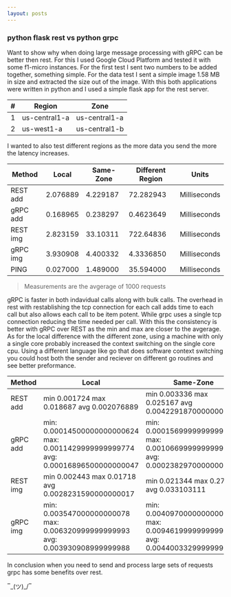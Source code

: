 ```yaml
---
layout: posts
---
```


### python flask rest vs python grpc

Want to show why when doing large message processing with gRPC can be better then rest. For this I used Google Cloud Platform and tested it with some f1-micro instances. For the first test I sent two numbers to be added together, something simple. For the data test I sent a simple image 1.58 MB in size and extracted the size out of the image. With this both applications were written in python and I used a simple flask app for the rest server.

| # | Region | Zone |
| --- | --- | --- |
| 1 | us-central1-a | us-central1-a |
| 2 | us-west1-a | us-central1-b |

I wanted to also test different regions as the more data you send the more the latency increases.

| Method | Local | Same-Zone | Different Region | Units |
|--- |--- |--- |--- |--- |
|   REST add| 2.076889 | 4.229187 | 72.282943 | Milliseconds |
|   gRPC add| 0.168965 | 0.238297 | 0.4623649 | Milliseconds |
|   REST img| 2.823159 | 33.10311 | 722.64836 | Milliseconds |
|   gRPC img| 3.930908 | 4.400332 | 4.3336850 | Milliseconds |
|   PING    | 0.027000 | 1.489000 | 35.594000 | Milliseconds |

> Measurements are the avgerage of 1000 requests 

gRPC is faster in both indavidual calls along with bulk calls. The overhead in rest with restablishing the tcp connection for each call adds time to each call but also allows each call to be item potent. While grpc uses a single tcp connection reducing the time needed per call. With this the consistency is better with gRPC over REST as the min and max are closer to the avgerage. As for the local difference with the different zone, using a machine with only a single core probably increased the context switching on the single core cpu. Using a different language like go that does software context switching you could host both the sender and reciever on different go routines and see better preformance.

| Method | Local | Same-Zone | Different Region | Units |
|--- |--- |--- |--- |--- |
|   REST add| min 0.001724 max 0.018687 avg 0.002076889 | min 0.003336 max 0.025167 avg 0.004229187000000003 |  min 0.06727 max 0.130336 avg 0.07228294399999996| Seconds |
|   gRPC add| min: 0.00014500000000000624 max: 0.0011429999999999774 avg: 0.00016896500000000047 | min: 0.00015699999999996272 max: 0.0010669999999999846 avg: 0.00023829700000000003 | min: 0.00039400000000000546 max: 0.0010719999999999896 avg: 0.00046236499999999936 | Seconds |
|   REST img| min 0.002443 max 0.01718 avg 0.0028231590000000017 | min 0.021344 max 0.27128 avg 0.033103111 | min 0.592812 max 24.263899 avg 0.7226483639999997 | Seconds |
|   gRPC img| min: 0.003547000000000078 max: 0.006320999999999993 avg: 0.003930908999999988 | min: 0.004097000000000017 max: 0.009461999999999998 avg: 0.004400332999999999 | min: 0.0041599999999997195 max: 0.007658999999999999 avg: 0.004333685000000004 | Seconds |

In conclusion when you need to send and process large sets of requests grpc has some benefits over rest.

‾\_(ツ)_/‾
